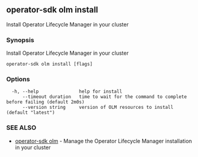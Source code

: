 ## operator-sdk olm install

Install Operator Lifecycle Manager in your cluster

### Synopsis

Install Operator Lifecycle Manager in your cluster

```
operator-sdk olm install [flags]
```

### Options

```
  -h, --help               help for install
      --timeout duration   time to wait for the command to complete before failing (default 2m0s)
      --version string     version of OLM resources to install (default "latest")
```

### SEE ALSO

* [operator-sdk olm](operator-sdk_olm.md)	 - Manage the Operator Lifecycle Manager installation in your cluster


